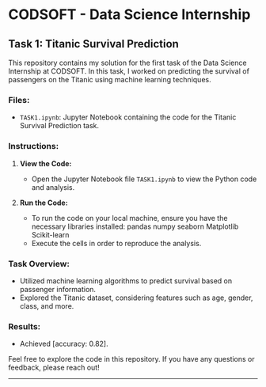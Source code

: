 # CODSOFT - Data Science Internship

## Task 1: Titanic Survival Prediction

This repository contains my solution for the first task of the Data Science Internship at CODSOFT. In this task, I worked on predicting the survival of passengers on the Titanic using machine learning techniques.

### Files:

- `TASK1.ipynb`: Jupyter Notebook containing the code for the Titanic Survival Prediction task.


### Instructions:

1. **View the Code:**
   - Open the Jupyter Notebook file `TASK1.ipynb` to view the Python code and analysis.

2. **Run the Code:**
   - To run the code on your local machine, ensure you have the necessary libraries installed:
pandas
numpy
seaborn
Matplotlib
Scikit-learn
   - Execute the cells in order to reproduce the analysis.

### Task Overview:

- Utilized machine learning algorithms to predict survival based on passenger information.
- Explored the Titanic dataset, considering features such as age, gender, class, and more.

### Results:

- Achieved [accuracy: 0.82].

Feel free to explore the code  in this repository. If you have any questions or feedback, please reach out!

---
